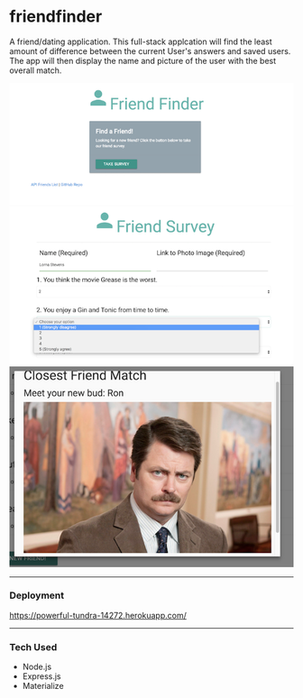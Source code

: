 # friendfinder

A friend/dating application.  This full-stack applcation will find the least amount of difference between the current User's answers and saved users. 
The app will then display the name and picture of the user with the best overall match.


![Alt text](./app/public/images/screenshot1.png?raw=true "Optional Title")
![Alt text](./app/public/images/screenshot2.png?raw=true "Optional Title")
![Alt text](./app/public/images/screenshot3.png?raw=true "Optional Title")

- - - -

 ### Deployment ###
 https://powerful-tundra-14272.herokuapp.com/

 - - - -

 ### Tech Used ###
 * Node.js
 * Express.js
 * Materialize

